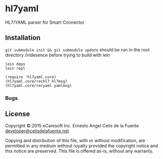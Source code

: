# hl7yaml

HL7/YAML parser for Smart Connector

## Installation

`git submodule init && git submodule update` should be run in the root
directory /iridesence before trying to build with lein

    lein deps
    lein repl

    (require 'hl7yaml.core)
    (hl7yaml.core/rechl7 hl7msg)
    (hl7yaml.core/recyaml yamlmsg)



### Bugs


## License

Copyright © 2015 eCaresoft Inc.
Ernesto Angel Celis de la Fuente <developer@celisdelafuente.net>

Copying and distribution of this file, with or without modification,
are permitted in any medium without royalty provided the copyright
notice and this notice are preserved.  This file is offered as-is,
without any warranty.
